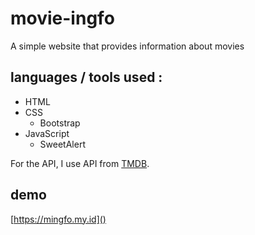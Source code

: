 # movie-ingfo
A simple website that provides information about movies

## languages / tools used :
- HTML
- CSS
  - Bootstrap
- JavaScript
  - SweetAlert

For the API, I use API from [TMDB](https://tmdb.org).

## demo
[https://mingfo.my.id]()
